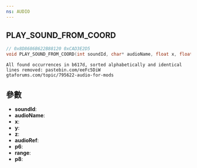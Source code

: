 ```yaml
---
ns: AUDIO
---
```

## PLAY_SOUND_FROM_COORD

```c
// 0x8D8686B622B88120 0xCAD3E2D5
void PLAY_SOUND_FROM_COORD(int soundId, char* audioName, float x, float y, float z, char* audioRef, BOOL p6, int range, BOOL p8);
```

```
All found occurrences in b617d, sorted alphabetically and identical lines removed: pastebin.com/eeFc5DiW  
gtaforums.com/topic/795622-audio-for-mods  
```

## 參數
* **soundId**: 
* **audioName**: 
* **x**: 
* **y**: 
* **z**: 
* **audioRef**: 
* **p6**: 
* **range**: 
* **p8**: 

